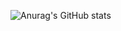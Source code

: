 ![Anurag's GitHub stats](https://github-readme-stats.vercel.app/api?username=BSReis&theme=blueberry)
